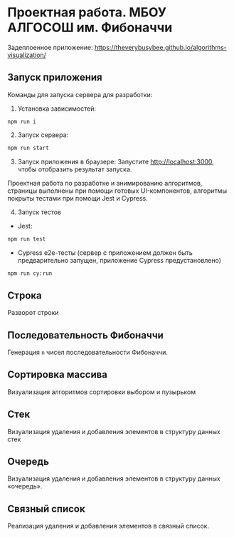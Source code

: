 # Проектная работа. МБОУ АЛГОСОШ им. Фибоначчи

Задеплоенное приложение: https://theverybusybee.github.io/algorithms-visualization/

## Запуск приложения

Команды для запуска сервера для разработки:

1. Установка зависимостей:

`npm run i`

2. Запуск сервера:

```bash
npm run start
```

3. Запуск приложения в браузере:
Запустите [http://localhost:3000](http://localhost:3000), чтобы отобразить результат запуска.

Проектная работа по разработке и анимированию алгоритмов, страницы выполнены при помощи готовых UI-компонентов, алгоритмы покрыты тестами при помощи Jest и Сypress.

4. Запуск тестов

- Jest:

```bash
npm run test
```
- Cypress e2e-тесты (сервер с приложением должен быть предварительно запущен, приложение Cypress предустановлено)

```bash
npm run cy:run
```

## Строка

Разворот строки

## Последовательность Фибоначчи

Генерация `n` чисел последовательности Фибоначчи. 


## Сортировка массива

Визуализация алгоритмов сортировки выбором и пузырьком

## Стек

Визуализация удаления и добавления элементов в структуру данных стек

## Очередь

Визуализация удаления и добавления элементов в структуру данных «очередь».

## Связный список

Реализация удаления и добавления элементов в связный список. 

